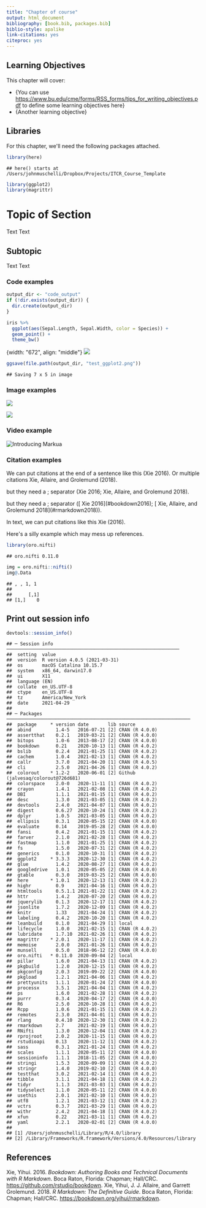 ```yaml
---
title: "Chapter of course"
output: html_document
bibliography: [book.bib, packages.bib]
biblio-style: apalike
link-citations: yes
citeproc: yes
---
```


## Learning Objectives

This chapter will cover:  

- {You can use https://www.bu.edu/cme/forms/RSS_forms/tips_for_writing_objectives.pdf to define some learning objectives here}
- {Another learning objective}

## Libraries

For this chapter, we'll need the following packages attached. 


```r
library(here)
```

```
## here() starts at /Users/johnmuschelli/Dropbox/Projects/ITCR_Course_Template
```

```r
library(ggplot2)
library(magrittr)
```

# Topic of Section

Text Text

## Subtopic

Text Text 

### Code examples


```r
output_dir <- "code_output"
if (!dir.exists(output_dir)) {
  dir.create(output_dir)
}
```


```r
iris %>%
  ggplot(aes(Sepal.Length, Sepal.Width, color = Species)) +
  geom_point() +
  theme_bw()
```

{width: "672", align: "middle"}
![](02-chapter_of_course_files/figure-html/unnamed-chunk-3-1.png)


```r
ggsave(file.path(output_dir, "test_ggplot2.png"))
```

```
## Saving 7 x 5 in image
```

### Image examples

![](resources/images/itcr_training_network.png)

![](resources/images/tools.png)

### Video example

![Introducing Markua](https://www.youtube.com/watch?t=105&v=VOCYL-FNbr0)

### Citation examples

We can put citations at the end of a sentence like this (Xie 2016).
Or multiple citations Xie, Allaire, and Grolemund (2018).

but they need a ; separator (Xie 2016; Xie, Allaire, and Grolemund 2018).

but they need a ; separator (\[ Xie 2016\](\#bookdown2016); \[ Xie, Allaire, and Grolemund 2018\](\#rmarkdown2018)).

In text, we can put citations like this Xie (2016).


Here's a silly example which may mess up references.

```r
library(oro.nifti)
```

```
## oro.nifti 0.11.0
```

```r
img = oro.nifti::nifti()
img@.Data
```

```
## , , 1, 1
## 
##      [,1]
## [1,]    0
```

## Print out session info


```r
devtools::session_info()
```

```
## ─ Session info ───────────────────────────────────────────────────────────────
##  setting  value                       
##  version  R version 4.0.5 (2021-03-31)
##  os       macOS Catalina 10.15.7      
##  system   x86_64, darwin17.0          
##  ui       X11                         
##  language (EN)                        
##  collate  en_US.UTF-8                 
##  ctype    en_US.UTF-8                 
##  tz       America/New_York            
##  date     2021-04-29                  
## 
## ─ Packages ───────────────────────────────────────────────────────────────────
##  package     * version date       lib source                            
##  abind         1.4-5   2016-07-21 [2] CRAN (R 4.0.0)                    
##  assertthat    0.2.1   2019-03-21 [2] CRAN (R 4.0.0)                    
##  bitops        1.0-6   2013-08-17 [2] CRAN (R 4.0.0)                    
##  bookdown      0.21    2020-10-13 [1] CRAN (R 4.0.2)                    
##  bslib         0.2.4   2021-01-25 [1] CRAN (R 4.0.2)                    
##  cachem        1.0.4   2021-02-13 [1] CRAN (R 4.0.2)                    
##  callr         3.7.0   2021-04-20 [1] CRAN (R 4.0.5)                    
##  cli           2.5.0   2021-04-26 [1] CRAN (R 4.0.2)                    
##  colorout    * 1.2-2   2020-06-01 [2] Github (jalvesaq/colorout@726d681)
##  colorspace    2.0-0   2020-11-11 [1] CRAN (R 4.0.2)                    
##  crayon        1.4.1   2021-02-08 [1] CRAN (R 4.0.2)                    
##  DBI           1.1.1   2021-01-15 [1] CRAN (R 4.0.2)                    
##  desc          1.3.0   2021-03-05 [1] CRAN (R 4.0.2)                    
##  devtools      2.4.0   2021-04-07 [1] CRAN (R 4.0.2)                    
##  digest        0.6.27  2020-10-24 [1] CRAN (R 4.0.2)                    
##  dplyr         1.0.5   2021-03-05 [1] CRAN (R 4.0.2)                    
##  ellipsis      0.3.1   2020-05-15 [2] CRAN (R 4.0.0)                    
##  evaluate      0.14    2019-05-28 [2] CRAN (R 4.0.0)                    
##  fansi         0.4.2   2021-01-15 [1] CRAN (R 4.0.2)                    
##  farver        2.1.0   2021-02-28 [1] CRAN (R 4.0.2)                    
##  fastmap       1.1.0   2021-01-25 [1] CRAN (R 4.0.2)                    
##  fs            1.5.0   2020-07-31 [2] CRAN (R 4.0.2)                    
##  generics      0.1.0   2020-10-31 [1] CRAN (R 4.0.2)                    
##  ggplot2     * 3.3.3   2020-12-30 [1] CRAN (R 4.0.2)                    
##  glue          1.4.2   2020-08-27 [1] CRAN (R 4.0.2)                    
##  googledrive   1.0.1   2020-05-05 [2] CRAN (R 4.0.0)                    
##  gtable        0.3.0   2019-03-25 [2] CRAN (R 4.0.0)                    
##  here        * 1.0.1   2020-12-13 [1] CRAN (R 4.0.2)                    
##  highr         0.9     2021-04-16 [1] CRAN (R 4.0.2)                    
##  htmltools     0.5.1.1 2021-01-22 [1] CRAN (R 4.0.2)                    
##  httr          1.4.2   2020-07-20 [2] CRAN (R 4.0.2)                    
##  jquerylib     0.1.3   2020-12-17 [1] CRAN (R 4.0.2)                    
##  jsonlite      1.7.2   2020-12-09 [1] CRAN (R 4.0.2)                    
##  knitr         1.33    2021-04-24 [1] CRAN (R 4.0.2)                    
##  labeling      0.4.2   2020-10-20 [1] CRAN (R 4.0.2)                    
##  leanbuild     0.1.0   2021-04-29 [1] local                             
##  lifecycle     1.0.0   2021-02-15 [1] CRAN (R 4.0.2)                    
##  lubridate     1.7.10  2021-02-26 [1] CRAN (R 4.0.2)                    
##  magrittr    * 2.0.1   2020-11-17 [1] CRAN (R 4.0.2)                    
##  memoise       2.0.0   2021-01-26 [1] CRAN (R 4.0.2)                    
##  munsell       0.5.0   2018-06-12 [2] CRAN (R 4.0.0)                    
##  oro.nifti   * 0.11.0  2020-09-04 [2] local                             
##  pillar        1.6.0   2021-04-13 [1] CRAN (R 4.0.2)                    
##  pkgbuild      1.2.0   2020-12-15 [1] CRAN (R 4.0.2)                    
##  pkgconfig     2.0.3   2019-09-22 [2] CRAN (R 4.0.0)                    
##  pkgload       1.2.1   2021-04-06 [1] CRAN (R 4.0.2)                    
##  prettyunits   1.1.1   2020-01-24 [2] CRAN (R 4.0.0)                    
##  processx      3.5.1   2021-04-04 [1] CRAN (R 4.0.2)                    
##  ps            1.6.0   2021-02-28 [1] CRAN (R 4.0.2)                    
##  purrr         0.3.4   2020-04-17 [2] CRAN (R 4.0.0)                    
##  R6            2.5.0   2020-10-28 [1] CRAN (R 4.0.2)                    
##  Rcpp          1.0.6   2021-01-15 [1] CRAN (R 4.0.2)                    
##  remotes       2.3.0   2021-04-01 [1] CRAN (R 4.0.2)                    
##  rlang         0.4.10  2020-12-30 [1] CRAN (R 4.0.2)                    
##  rmarkdown     2.7     2021-02-19 [1] CRAN (R 4.0.2)                    
##  RNifti        1.3.0   2020-12-04 [1] CRAN (R 4.0.2)                    
##  rprojroot     2.0.2   2020-11-15 [1] CRAN (R 4.0.2)                    
##  rstudioapi    0.13    2020-11-12 [1] CRAN (R 4.0.2)                    
##  sass          0.3.1   2021-01-24 [1] CRAN (R 4.0.2)                    
##  scales        1.1.1   2020-05-11 [2] CRAN (R 4.0.0)                    
##  sessioninfo   1.1.1   2018-11-05 [2] CRAN (R 4.0.0)                    
##  stringi       1.5.3   2020-09-09 [1] CRAN (R 4.0.2)                    
##  stringr       1.4.0   2019-02-10 [2] CRAN (R 4.0.0)                    
##  testthat      3.0.2   2021-02-14 [1] CRAN (R 4.0.2)                    
##  tibble        3.1.1   2021-04-18 [1] CRAN (R 4.0.2)                    
##  tidyr         1.1.3   2021-03-03 [1] CRAN (R 4.0.2)                    
##  tidyselect    1.1.0   2020-05-11 [2] CRAN (R 4.0.0)                    
##  usethis       2.0.1   2021-02-10 [1] CRAN (R 4.0.2)                    
##  utf8          1.2.1   2021-03-12 [1] CRAN (R 4.0.2)                    
##  vctrs         0.3.7   2021-03-29 [1] CRAN (R 4.0.2)                    
##  withr         2.4.2   2021-04-18 [1] CRAN (R 4.0.2)                    
##  xfun          0.22    2021-03-11 [1] CRAN (R 4.0.2)                    
##  yaml          2.2.1   2020-02-01 [2] CRAN (R 4.0.0)                    
## 
## [1] /Users/johnmuschelli/Library/R/4.0/library
## [2] /Library/Frameworks/R.framework/Versions/4.0/Resources/library
```

## References
Xie, Yihui. 2016. *Bookdown: Authoring Books and Technical Documents with R Markdown*. Boca Raton, Florida: Chapman; Hall/CRC. <https://github.com/rstudio/bookdown>.
Xie, Yihui, J. J. Allaire, and Garrett Grolemund. 2018. *R Markdown: The Definitive Guide*. Boca Raton, Florida: Chapman; Hall/CRC. <https://bookdown.org/yihui/rmarkdown>.


